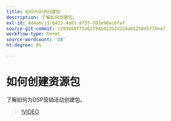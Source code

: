 ```yaml
---
title: 如何为DSP创建包
description: 了解如何创建包。
exl-id: 4d4a6c11-6422-4a81-8755-703e98ac6faf
source-git-commit: c299b88f75a62194bd22b2d220ab525045f78ea7
workflow-type: tm+mt
source-wordcount: '28'
ht-degree: 0%

---
```


# 如何创建资源包

了解如何为DSP营销活动创建包。

>[!VIDEO](https://video.tv.adobe.com/v/339257)
